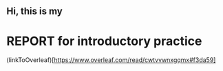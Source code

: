 ## Hi, this is my
# REPORT for introductory practice
(linkToOverleaf)[https://www.overleaf.com/read/cwtvvwnxgqmx#f3da59]
